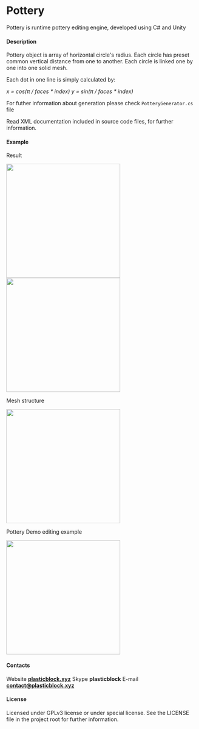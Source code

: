 # Pottery

Pottery is runtime pottery editing engine, developed using C# and Unity

#### Description

Pottery object is array of horizontal circle's radius. Each circle has preset common vertical distance from one to another. Each circle is linked one by one into one solid mesh.

Each dot in one line is simply calculated by:

*x = cos(π / faces * index)
y = sin(π / faces * index)*

For futher information about generation please check `PotteryGenerator.cs` file

Read XML documentation included in source code files, for further information.

#### Example
Result
<p>
<img src="http://plasticblock.xyz/projects/pottery/example.png" height=300>
<img src="http://plasticblock.xyz/projects/pottery/objectsExample.png" height=300>
</p>

Mesh structure
<p>
<img src="http://plasticblock.xyz/projects/pottery/meshStructure.png" height=300>
</p>

Pottery Demo editing example
<p>
<img src="http://plasticblock.xyz/projects/pottery/editingSample.gif" height=300>
</p>

#### Contacts
Website **<a href="http://plasticblock.xyz/">plasticblock.xyz</a>**
Skype **plasticblock**
E-mail **<a href="mailto: contact@plasticblock.xyz">contact@plasticblock.xyz</a>**

#### License
Licensed under GPLv3 license or under special license.
See the LICENSE file in the project root for further information.